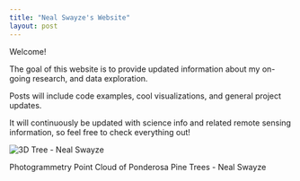 ```yaml
---
title: "Neal Swayze's Website"
layout: post
---
```


Welcome!

The goal of this website is to provide updated information about my on-going research, and data exploration.

Posts will include code examples, cool visualizations, and general project updates.

It will continuously be updated with science info and related remote sensing information, so feel free to check everything out!


![3D Tree - Neal Swayze](https://i.imgur.com/ZWOQWTy.png)

Photogrammetry Point Cloud of Ponderosa Pine Trees - Neal Swayze
